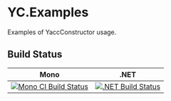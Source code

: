 # YC.Examples

Examples of YaccConstructor usage.

## Build Status

Mono | .NET
---- | ----
[![Mono CI Build Status](https://img.shields.io/travis/YaccConstructor/Examples/master.svg)](https://travis-ci.org/YaccConstructor/Examples) | [![.NET Build Status](https://img.shields.io/appveyor/ci/gsvgit/Examples/master.svg)](https://ci.appveyor.com/project/gsvgit/Examples)

